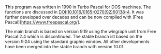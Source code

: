 This program was written in 1990 in Turbo Pascal for DOS machines. The functions are discussed in
[DOI:10.1016/0165-0270(92)90138-4](https://doi.org/10.1016/0165-0270(92)90138-4). It was further developed over decades and can be now
compiled with (Free Pascal)[https://www.freepascal.org/].

The main branch is based on version 9.19 using the wingraph unit from Free Pascal 2.4 which is discontinued. The stable
branch ist based on the version 9.04 using the standard graphic window. All other developments have been merged into the stable
branch with version 10.01.

